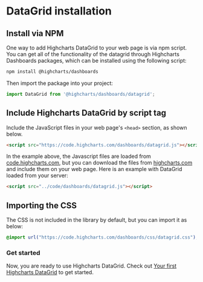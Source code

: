 DataGrid installation
===

## Install via NPM
One way to add Highcharts DataGrid to your web page is via npm script.
You can get all of the functionality of the datagrid through Highcharts Dashboards packages, which can be installed using the following script:
```bash
npm install @highcharts/dashboards
```
Then import the package into your project:
``` js
import DataGrid from '@highcharts/dashboards/datagrid';
```

## Include Highcharts DataGrid by script tag
Include the JavaScript files in your web page's `<head>` section, as shown below.

```html
<script src="https://code.highcharts.com/dashboards/datagrid.js"></script>
 ```

In the example above, the Javascript files are loaded from [code.highcharts.com](https://code.highcharts.com), but you can download the files from [highcharts.com](https://www.highcharts.com/download/) and include them on your web page. Here is an example with DataGrid loaded from your server:

```html
<script src="../code/dashboards/datagrid.js"></script>
```

## Importing the CSS
The CSS is not included in the library by default, but you can import it as below:
```css
@import url("https://code.highcharts.com/dashboards/css/datagrid.css");
```

### Get started

Now, you are ready to use Highcharts DataGrid. Check out [Your first Highcharts DataGrid](/docs/datagrid/your-first-datagrid) to get started.
